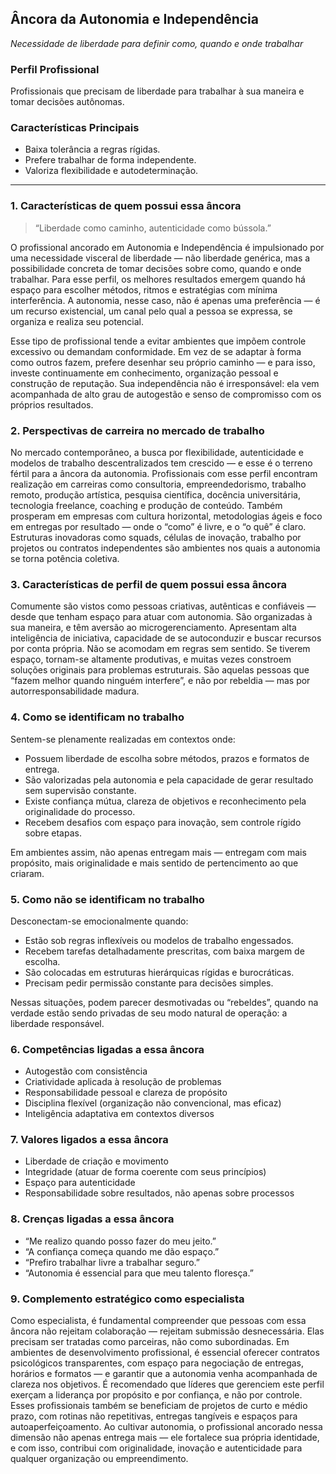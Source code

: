 ## **Âncora da Autonomia e Independência**
*Necessidade de liberdade para definir como, quando e onde trabalhar*

### **Perfil Profissional**
Profissionais que precisam de liberdade para trabalhar à sua maneira e tomar decisões autônomas.

### **Características Principais**
* Baixa tolerância a regras rígidas.
* Prefere trabalhar de forma independente.
* Valoriza flexibilidade e autodeterminação.

---

### **1. Características de quem possui essa âncora**
> “Liberdade como caminho, autenticidade como bússola.”

O profissional ancorado em Autonomia e Independência é impulsionado por uma necessidade visceral de liberdade — não liberdade genérica, mas a possibilidade concreta de tomar decisões sobre como, quando e onde trabalhar. Para esse perfil, os melhores resultados emergem quando há espaço para escolher métodos, ritmos e estratégias com mínima interferência. A autonomia, nesse caso, não é apenas uma preferência — é um recurso existencial, um canal pelo qual a pessoa se expressa, se organiza e realiza seu potencial.

Esse tipo de profissional tende a evitar ambientes que impõem controle excessivo ou demandam conformidade. Em vez de se adaptar à forma como outros fazem, prefere desenhar seu próprio caminho — e para isso, investe continuamente em conhecimento, organização pessoal e construção de reputação. Sua independência não é irresponsável: ela vem acompanhada de alto grau de autogestão e senso de compromisso com os próprios resultados.

### **2. Perspectivas de carreira no mercado de trabalho**
No mercado contemporâneo, a busca por flexibilidade, autenticidade e modelos de trabalho descentralizados tem crescido — e esse é o terreno fértil para a âncora da autonomia. Profissionais com esse perfil encontram realização em carreiras como consultoria, empreendedorismo, trabalho remoto, produção artística, pesquisa científica, docência universitária, tecnologia freelance, coaching e produção de conteúdo. Também prosperam em empresas com cultura horizontal, metodologias ágeis e foco em entregas por resultado — onde o “como” é livre, e o “o quê” é claro. Estruturas inovadoras como squads, células de inovação, trabalho por projetos ou contratos independentes são ambientes nos quais a autonomia se torna potência coletiva.

### **3. Características de perfil de quem possui essa âncora**
Comumente são vistos como pessoas criativas, autênticas e confiáveis — desde que tenham espaço para atuar com autonomia. São organizadas à sua maneira, e têm aversão ao microgerenciamento. Apresentam alta inteligência de iniciativa, capacidade de se autoconduzir e buscar recursos por conta própria. Não se acomodam em regras sem sentido. Se tiverem espaço, tornam-se altamente produtivas, e muitas vezes constroem soluções originais para problemas estruturais. São aquelas pessoas que “fazem melhor quando ninguém interfere”, e não por rebeldia — mas por autorresponsabilidade madura.

### **4. Como se identificam no trabalho**
Sentem-se plenamente realizadas em contextos onde:
* Possuem liberdade de escolha sobre métodos, prazos e formatos de entrega.
* São valorizadas pela autonomia e pela capacidade de gerar resultado sem supervisão constante.
* Existe confiança mútua, clareza de objetivos e reconhecimento pela originalidade do processo.
* Recebem desafios com espaço para inovação, sem controle rígido sobre etapas.

Em ambientes assim, não apenas entregam mais — entregam com mais propósito, mais originalidade e mais sentido de pertencimento ao que criaram.

### **5. Como não se identificam no trabalho**
Desconectam-se emocionalmente quando:
* Estão sob regras inflexíveis ou modelos de trabalho engessados.
* Recebem tarefas detalhadamente prescritas, com baixa margem de escolha.
* São colocadas em estruturas hierárquicas rígidas e burocráticas.
* Precisam pedir permissão constante para decisões simples.

Nessas situações, podem parecer desmotivadas ou “rebeldes”, quando na verdade estão sendo privadas de seu modo natural de operação: a liberdade responsável.

### **6. Competências ligadas a essa âncora**
* Autogestão com consistência
* Criatividade aplicada à resolução de problemas
* Responsabilidade pessoal e clareza de propósito
* Disciplina flexível (organização não convencional, mas eficaz)
* Inteligência adaptativa em contextos diversos

### **7. Valores ligados a essa âncora**
* Liberdade de criação e movimento
* Integridade (atuar de forma coerente com seus princípios)
* Espaço para autenticidade
* Responsabilidade sobre resultados, não apenas sobre processos

### **8. Crenças ligadas a essa âncora**
* “Me realizo quando posso fazer do meu jeito.”
* “A confiança começa quando me dão espaço.”
* “Prefiro trabalhar livre a trabalhar seguro.”
* “Autonomia é essencial para que meu talento floresça.”

### **9. Complemento estratégico como especialista**
Como especialista, é fundamental compreender que pessoas com essa âncora não rejeitam colaboração — rejeitam submissão desnecessária. Elas precisam ser tratadas como parceiras, não como subordinadas. Em ambientes de desenvolvimento profissional, é essencial oferecer contratos psicológicos transparentes, com espaço para negociação de entregas, horários e formatos — e garantir que a autonomia venha acompanhada de clareza nos objetivos. É recomendado que líderes que gerenciem este perfil exerçam a liderança por propósito e por confiança, e não por controle. Esses profissionais também se beneficiam de projetos de curto e médio prazo, com rotinas não repetitivas, entregas tangíveis e espaços para autoaperfeiçoamento. Ao cultivar autonomia, o profissional ancorado nessa dimensão não apenas entrega mais — ele fortalece sua própria identidade, e com isso, contribui com originalidade, inovação e autenticidade para qualquer organização ou empreendimento.